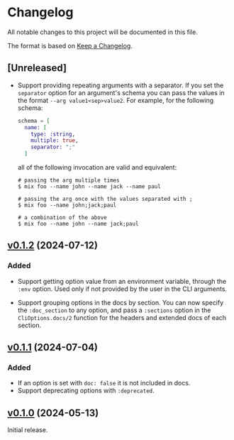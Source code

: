 # Changelog

All notable changes to this project will be documented in this file.

The format is based on [Keep a Changelog](https://keepachangelog.com/en/1.0.0/).

## [Unreleased]

* Support providing repeating arguments with a separator. If you set the `separator`
  option for an argument's schema you can pass the values in the format `--arg value1<sep>value2`.
  For example, for the following schema:

  ```elixir
  schema = [
    name: [
      type: :string,
      multiple: true,
      separator: ";" 
    ]
  ```

  all of the following invocation are valid and equivalent:

  ```
  # passing the arg multiple times  
  $ mix foo --name john --name jack --name paul

  # passing the arg once with the values separated with ;
  $ mix foo --name john;jack;paul

  # a combination of the above
  $ mix foo --name john --name jack;paul
  ```

## [v0.1.2](https://github.com/sportradar/elixir-workspace/tree/cli_options/v0.1.2) (2024-07-12)

### Added

* Support getting option value from an environment variable, through the `:env` option. Used
only if not provided by the user in the CLI arguments.

* Support grouping options in the docs by section. You can now specify the `:doc_section`
to any option, and pass a `:sections` option in the `CliOptions.docs/2` function for the
headers and extended docs of each section.

## [v0.1.1](https://github.com/sportradar/elixir-workspace/tree/cli_options/v0.1.1) (2024-07-04)

### Added

* If an option is set with `doc: false` it is not included in docs.
* Support deprecating options with `:deprecated`.

## [v0.1.0](https://github.com/sportradar/elixir-workspace/tree/cli_options/v0.1.0) (2024-05-13)

Initial release.
